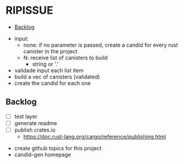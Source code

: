 # RIPISSUE

<!-- toc -->

- [Backlog](#backlog)

<!-- tocstop -->

- input:
  - none: if no parameter is passed, create a candid for every rust canister in the project
  - N: receive list of canisters to build
    - string or '.'
- validade input each list item
- build a vec of canisters (validated)
- create the candid for each one

## Backlog

- [ ] test layer
- [ ] generate readme
- [ ] publish crates.io
  - https://doc.rust-lang.org/cargo/reference/publishing.html
- create github topics for this project
- candid-gen homepage
